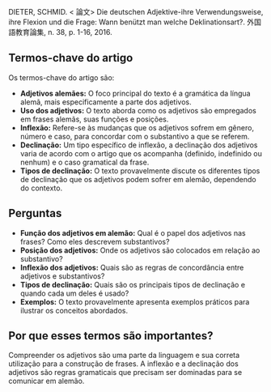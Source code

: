 DIETER, SCHMID. < 論文> Die deutschen Adjektive-ihre Verwendungsweise, ihre Flexion und die Frage: Wann benützt man welche Deklinationsart?. 外国語教育論集, n. 38, p. 1-16, 2016. 

## Termos-chave do artigo

Os termos-chave do artigo são:

* **Adjetivos alemães:** O foco principal do texto é a gramática da língua alemã, mais especificamente a parte dos adjetivos.
* **Uso dos adjetivos:** O texto aborda como os adjetivos são empregados em frases alemãs, suas funções e posições.
* **Inflexão:** Refere-se às mudanças que os adjetivos sofrem em gênero, número e caso, para concordar com o substantivo a que se referem.
* **Declinação:** Um tipo específico de inflexão, a declinação dos adjetivos varia de acordo com o artigo que os acompanha (definido, indefinido ou nenhum) e o caso gramatical da frase.
* **Tipos de declinação:** O texto provavelmente discute os diferentes tipos de declinação que os adjetivos podem sofrer em alemão, dependendo do contexto.

## Perguntas

* **Função dos adjetivos em alemão:** Qual é o papel dos adjetivos nas frases? Como eles descrevem substantivos?
* **Posição dos adjetivos:** Onde os adjetivos são colocados em relação ao substantivo?
* **Inflexão dos adjetivos:** Quais são as regras de concordância entre adjetivos e substantivos?
* **Tipos de declinação:** Quais são os principais tipos de declinação e quando cada um deles é usado?
* **Exemplos:** O texto provavelmente apresenta exemplos práticos para ilustrar os conceitos abordados.

## Por que esses termos são importantes?

Compreender os adjetivos são uma parte da linguagem e sua correta utilização para a construção de frases. A inflexão e a declinação dos adjetivos são regras gramaticais que precisam ser dominadas para se comunicar em alemão.
